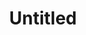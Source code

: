 ---
pid: mx140
title: Untitled
location_transcription: 
coordinates: "[-75.225507627462, 39.952648484183]"
zipcode: '19139'
gen_neighborhood: West Philadelphia
neighborhood: Walnut Hill
outside_phl: 
age: '20'
age_range: 20-29
instagram: 
image_file_name: mx_140.jpg
proposal_transcription: old west high. 46 Walnut west p high
topic: Education
topic_summary: 0, 0
type: Other No Form
keywords_other: 
credit: Framchima Vima
image_labels: 
twitter: 
facebook: 
permalink: "/monuments/mx140/"
layout: item-page
---